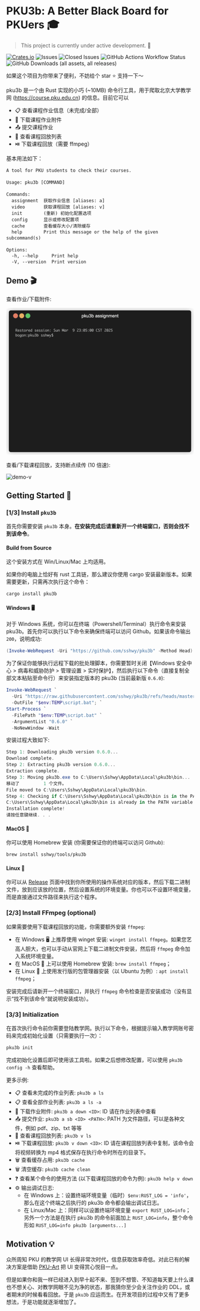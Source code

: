 # PKU3b: A Better Black Board for PKUers 🎓

> This project is currently under active development. 🚧

[![Crates.io](https://img.shields.io/crates/v/pku3b)](https://crates.io/crates/pku3b)
![Issues](https://img.shields.io/github/issues-search?query=repo%3Asshwy%2Fpku3b%20is%3Aopen&label=issues&color=orange)
![Closed Issues](https://img.shields.io/github/issues-search?query=repo%3Asshwy%2Fpku3b%20is%3Aclosed&label=closed%20issues&color=green)
![GitHub Actions Workflow Status](https://img.shields.io/github/actions/workflow/status/sshwy/pku3b/build-release.yml)
![GitHub Downloads (all assets, all releases)](https://img.shields.io/github/downloads/sshwy/pku3b/total)

如果这个项目为你带来了便利，不妨给个 star ⭐ 支持一下～

pku3b 是一个由 Rust 实现的小巧 (~10MB) 命令行工具，用于爬取北京大学教学网 (<https://course.pku.edu.cn>) 的信息。目前它可以

- 📋 查看课程作业信息（未完成/全部）
- 📂 下载课程作业附件
- 📤 提交课程作业
- 🎥 查看课程回放列表
- ⏯️ 下载课程回放（需要 ffmpeg）

基本用法如下：

```text
A tool for PKU students to check their courses.

Usage: pku3b [COMMAND]

Commands:
  assignment  获取作业信息 [aliases: a]
  video       获取课程回放 [aliases: v]
  init        (重新) 初始化配置选项
  config      显示或修改配置项
  cache       查看缓存大小/清除缓存
  help        Print this message or the help of the given subcommand(s)

Options:
  -h, --help     Print help
  -V, --version  Print version
```

## Demo 🎬

查看作业/下载附件:

![demo-a](assets/demo-pku3b-a.gif)

查看/下载课程回放，支持断点续传 (10 倍速):

![demo-v](assets/demo-pku3b-v.gif)

## Getting Started 🚀

### [1/3] Install `pku3b`

首先你需要安装 `pku3b` 本身。**在安装完成后请重新开一个终端窗口，否则会找不到该命令**。

#### Build from Source

这个安装方式在 Win/Linux/Mac 上均适用。

如果你的电脑上恰好有 rust 工具链，那么建议你使用 cargo 安装最新版本。如果需要更新，只需再次执行这个命令：

```bash
cargo install pku3b
```

#### Windows 🖥️

对于 Windows 系统，你可以在终端（Powershell/Terminal）执行命令来安装 pku3b。首先你可以执行以下命令来确保终端可以访问 Github。如果该命令输出 `200`，说明成功:

```powershell
(Invoke-WebRequest -Uri "https://github.com/sshwy/pku3b" -Method Head).StatusCode
```

为了保证你能够执行远程下载的批处理脚本，你需要暂时关闭【Windows 安全中心 > 病毒和威胁防护 > 管理设置 > 实时保护】，然后执行以下命令（直接复制全部文本粘贴至命令行）来安装指定版本的 pku3b (当前最新版 `0.6.0`):

```powershell
Invoke-WebRequest `
  -Uri "https://raw.githubusercontent.com/sshwy/pku3b/refs/heads/master/assets/windows_install.bat" `
  -OutFile "$env:TEMP\script.bat"; `
Start-Process `
  -FilePath "$env:TEMP\script.bat" `
  -ArgumentList "0.6.0" `
  -NoNewWindow -Wait
```

安装过程大致如下:

```powershell
Step 1: Downloading pku3b version 0.6.0...
Download complete.
Step 2: Extracting pku3b version 0.6.0...
Extraction complete.
Step 3: Moving pku3b.exe to C:\Users\Sshwy\AppData\Local\pku3b\bin...
移动了         1 个文件。
File moved to C:\Users\Sshwy\AppData\Local\pku3b\bin.
Step 4: Checking if C:\Users\Sshwy\AppData\Local\pku3b\bin is in the PATH variable...
C:\Users\Sshwy\AppData\Local\pku3b\bin is already in the PATH variable.
Installation complete!
请按任意键继续. . .
```

#### MacOS 🍏

你可以使用 Homebrew 安装 (你需要保证你的终端可以访问 Github):

```bash
brew install sshwy/tools/pku3b
```

#### Linux 🐧

你可以从 [Release](https://github.com/sshwy/pku3b/releases) 页面中找到你所使用的操作系统对应的版本，然后下载二进制文件，放到应该放的位置，然后设置系统的环境变量。你也可以不设置环境变量，而是直接通过文件路径来执行这个程序。

### [2/3] Install FFmpeg (optional)

如果需要使用下载课程回放的功能，你需要额外安装 `ffmpeg`:

- 在 Windows 🖥️ 上推荐使用 winget 安装: `winget install ffmpeg`。如果您艺高人胆大，也可以手动从官网上下载二进制文件安装，然后将 `ffmpeg` 命令加入系统环境变量。
- 在 MacOS 🍏 上可以使用 Homebrew 安装: `brew install ffmpeg`；
- 在 Linux 🐧 上使用发行版的包管理器安装（以 Ubuntu 为例）: `apt install ffmpeg`；

安装完成后请新开一个终端窗口，并执行 `ffmpeg` 命令检查是否安装成功（没有显示“找不到该命令”就说明安装成功）。

### [3/3] Initialization

在首次执行命令前你需要登陆教学网。执行以下命令，根据提示输入教学网账号密码来完成初始化设置（只需要执行一次）：

```bash
pku3b init
```

完成初始化设置后即可使用该工具啦。如果之后想修改配置，可以使用 `pku3b config -h` 查看帮助。

更多示例:

- 📋 查看未完成的作业列表: `pku3b a ls`
- 📋 查看全部作业列表: `pku3b a ls -a`
- 📂 下载作业附件: `pku3b a down <ID>`: ID 请在作业列表中查看
- 📤 提交作业: `pku3b a sb <ID> <PATH>`: PATH 为文件路径，可以是各种文件，例如 pdf、zip、txt 等等
- 🎥 查看课程回放列表: `pku3b v ls`
- ⏯️ 下载课程回放: `pku3b v down <ID>`: ID 请在课程回放列表中复制，该命令会将视频转换为 mp4 格式保存在执行命令时所在的目录下。
- 🗑️ 查看缓存占用: `pku3b cache`
- 🗑️ 清空缓存: `pku3b cache clean`
- ❓ 查看某个命令的使用方法 (以下载课程回放的命令为例): `pku3b help v down`
- ⚙️ 输出调试日志:
  - 在 Windows 上：设置终端环境变量（临时）`$env:RUST_LOG = 'info'`，那么在这个终端之后执行的 pku3b 命令都会输出调试日志。
  - 在 Linux/Mac 上：同样可以设置终端环境变量 `export RUST_LOG=info`；另外一个方法是在执行 pku3b 的命令前面加上 `RUST_LOG=info`，整个命令形如 `RUST_LOG=info pku3b [arguments...]`

## Motivation 💡

众所周知 PKU 的教学网 UI 长得非常次时代，信息获取效率奇低。对此已有的解决方案是借助 [PKU-Art](https://github.com/zhuozhiyongde/PKU-Art) 把 UI 变得赏心悦目一点。

但是如果你和我一样已经进入到早十起不来、签到不想管、不知道每天要上什么课也不想关心、对教学网眼不见为净的状态，那我猜你至少会关注作业的 DDL，或者期末的时候看看回放。于是 `pku3b` 应运而生。在开发项目的过程中又有了更多想法，于是功能就逐渐增加了。
